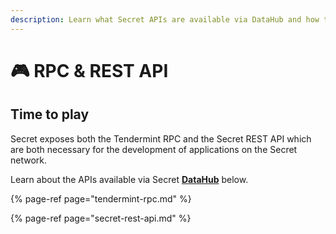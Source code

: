 ```yaml
---
description: Learn what Secret APIs are available via DataHub and how to use them
---
```


# 🎮 RPC & REST API

## Time to play

Secret exposes both the Tendermint RPC and the Secret REST API which are both necessary for the development of applications on the Secret network.

Learn about the APIs available via Secret [**DataHub**](https://datahub.figment.io/sign_up?service=secret) below.

{% page-ref page="tendermint-rpc.md" %}

{% page-ref page="secret-rest-api.md" %}


